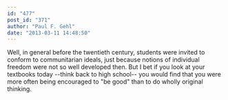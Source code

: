 ```yaml
---
id: "477"
post_id: "371"
author: "Paul F. Gehl"
date: "2013-03-11 14:48:50"
---
```

Well, in general before the twentieth century, students were invited to conform to communitarian ideals, just because notions of individual freedom were not so well developed then. But I bet if you look at your textbooks today --think back to high school-- you would find that you were more often being encouraged to "be good" than to do wholly original thinking.
